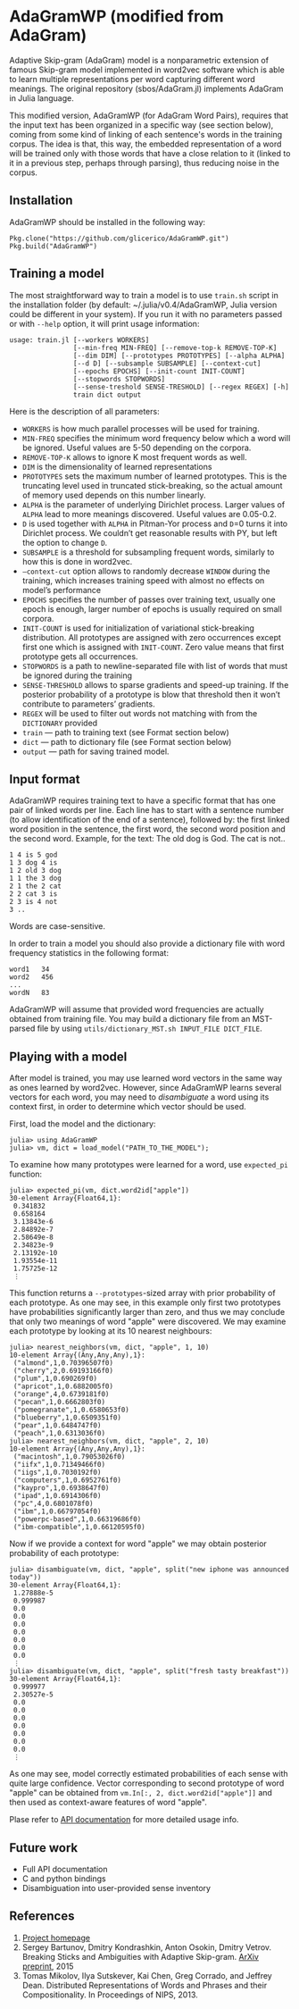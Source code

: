 # AdaGramWP (modified from AdaGram)

Adaptive Skip-gram (AdaGram) model is a nonparametric extension of famous Skip-gram model implemented in word2vec software which  is able to learn multiple representations per word capturing different word meanings. The original repository (sbos/AdaGram.jl) implements AdaGram in Julia language.

This modified version, AdaGramWP (for AdaGram Word Pairs), requires that the input text has been organized in a specific way (see section below), coming from some kind of linking of each sentence's words in the training corpus. The idea is that, this way, the embedded representation of a word will be trained only with those words that have a close relation to it (linked to it in a previous step, perhaps through parsing), thus reducing noise in the corpus.

## Installation

AdaGramWP should be installed in the following way:
```
Pkg.clone("https://github.com/glicerico/AdaGramWP.git")
Pkg.build("AdaGramWP")
```

## Training a model

The most straightforward way to train a model is to use `train.sh` script in the installation folder (by default: ~/.julia/v0.4/AdaGramWP, Julia version could be different in your system). If you run it with no parameters passed or with `--help` option, it will print usage information:
```
usage: train.jl [--workers WORKERS]
                [--min-freq MIN-FREQ] [--remove-top-k REMOVE-TOP-K]
                [--dim DIM] [--prototypes PROTOTYPES] [--alpha ALPHA]
                [--d D] [--subsample SUBSAMPLE] [--context-cut]
                [--epochs EPOCHS] [--init-count INIT-COUNT]
                [--stopwords STOPWORDS]
                [--sense-treshold SENSE-TRESHOLD] [--regex REGEX] [-h] 
                train dict output
```
Here is the description of all parameters:
* `WORKERS` is how much parallel processes will be used for training.
* `MIN-FREQ` specifies the minimum word frequency below which a word will be ignored. Useful values are 5-50 depending on the corpora.
* `REMOVE-TOP-K` allows to ignore K most frequent words as well. 
* `DIM` is the dimensionality of learned representations
* `PROTOTYPES` sets the maximum number of learned prototypes. This is the truncating level used in truncated stick-breaking, so the actual amount of memory used depends on this number linearly.
* `ALPHA` is the parameter of underlying Dirichlet process. Larger values of `ALPHA` lead to more meanings discovered. Useful values are 0.05-0.2.
* `D` is used together with `ALPHA` in Pitman-Yor process and `D`=0 turns it into Dirichlet process. We couldn’t get reasonable results with PY, but left the option to change `D`.
* `SUBSAMPLE` is a threshold for subsampling frequent words, similarly to how this is done in word2vec. 
* `—context-cut` option allows to randomly decrease `WINDOW` during the training, which increases training speed with almost no effects on model’s performance
* `EPOCHS` specifies the number of passes over training text, usually one epoch is enough, larger number of epochs is usually required on small corpora.
* `INIT-COUNT` is used for initialization of variational stick-breaking distribution. All prototypes are assigned with zero occurrences except first one which is assigned with `INIT-COUNT`. Zero value means that first prototype gets all occurrences.
* `STOPWORDS` is a path to newline-separated file with list of words that must be ignored during the training
* `SENSE-THRESHOLD` allows to sparse gradients and speed-up training. If the posterior probability of a prototype is blow that threshold then it won’t contribute to parameters’ gradients.
* `REGEX` will be used to filter out words not matching with from the `DICTIONARY` provided
* `train` — path to training text (see Format section below)
* `dict` — path to dictionary file (see Format section below)
* `output` — path for saving trained model.

## Input format

AdaGramWP requires training text to have a specific format that has one pair of linked words per line. 
Each line has to start with a sentence number (to allow identification of the end of a sentence), followed by: the first linked word position in the sentence, the first word, the second word position and the second word.
Example, for the text: The old dog is God. The cat is not..

```
1 4 is 5 god
1 3 dog 4 is
1 2 old 3 dog
1 1 the 3 dog
2 1 the 2 cat
2 2 cat 3 is
2 3 is 4 not
3 ..
```

Words are case-sensitive.

In order to train a model you should also provide a dictionary file with word frequency statistics in the following format:
```
word1   34
word2   456
...
wordN   83
```
AdaGramWP will assume that provided word frequencies are actually obtained from training file.
You may build a dictionary file from an MST-parsed file by using `utils/dictionary_MST.sh INPUT_FILE DICT_FILE`.

## Playing with a model

 After model is trained, you may use learned word vectors in the same way as ones learned by word2vec. However, since AdaGramWP learns several vectors for each word, you may need to _disambiguate_ a word using its context first, in order to determine which vector should be used.

First, load the model and the dictionary:
```
julia> using AdaGramWP
julia> vm, dict = load_model("PATH_TO_THE_MODEL");
```

To examine how many prototypes were learned for a word, use `expected_pi` function:
```
julia> expected_pi(vm, dict.word2id["apple"])
30-element Array{Float64,1}:
 0.341832   
 0.658164   
 3.13843e-6 
 2.84892e-7 
 2.58649e-8 
 2.34823e-9 
 2.13192e-10
 1.93554e-11
 1.75725e-12
 ⋮          
```
This function returns a `--prototypes`-sized array with prior probability of each prototype. As one may see, in this example only first two prototypes have probabilities significantly larger than zero, and thus we may conclude that only two meanings of word "apple" were discovered. 
We may examine each prototype by looking at its 10 nearest neighbours:
```
julia> nearest_neighbors(vm, dict, "apple", 1, 10)
10-element Array{(Any,Any,Any),1}:
 ("almond",1,0.70396507f0)    
 ("cherry",2,0.69193166f0)    
 ("plum",1,0.690269f0)        
 ("apricot",1,0.6882005f0)    
 ("orange",4,0.6739181f0)     
 ("pecan",1,0.6662803f0)      
 ("pomegranate",1,0.6580653f0)
 ("blueberry",1,0.6509351f0)  
 ("pear",1,0.6484747f0)       
 ("peach",1,0.6313036f0)   
julia> nearest_neighbors(vm, dict, "apple", 2, 10)
10-element Array{(Any,Any,Any),1}:
 ("macintosh",1,0.79053026f0)     
 ("iifx",1,0.71349466f0)          
 ("iigs",1,0.7030192f0)           
 ("computers",1,0.6952761f0)      
 ("kaypro",1,0.6938647f0)         
 ("ipad",1,0.6914306f0)           
 ("pc",4,0.6801078f0)             
 ("ibm",1,0.66797054f0)           
 ("powerpc-based",1,0.66319686f0) 
 ("ibm-compatible",1,0.66120595f0)
```
Now if we provide a context for word "apple" we may obtain posterior probability of each prototype:
```
julia> disambiguate(vm, dict, "apple", split("new iphone was announced today"))
30-element Array{Float64,1}:
 1.27888e-5
 0.999987  
 0.0       
 0.0       
 0.0       
 0.0       
 0.0       
 0.0       
 0.0       
 ⋮     
julia> disambiguate(vm, dict, "apple", split("fresh tasty breakfast"))
30-element Array{Float64,1}:
 0.999977  
 2.30527e-5
 0.0       
 0.0       
 0.0       
 0.0       
 0.0       
 0.0       
 0.0       
 ⋮         
```
As one may see, model correctly estimated probabilities of each sense with quite large confidence. Vector corresponding to second prototype of word "apple" can be obtained from `vm.In[:, 2, dict.word2id["apple"]]` and then used as context-aware features of word "apple".

Plase refer to [API documentation](https://github.com/sbos/AdaGram.jl/wiki/API) for more detailed usage info.
## Future work
* Full API documentation
* C and python bindings
* Disambiguation into user-provided sense inventory

## References

1. [Project homepage](http://bayesgroup.ru/adagram)
2. Sergey Bartunov, Dmitry Kondrashkin, Anton Osokin, Dmitry Vetrov. Breaking Sticks and Ambiguities with Adaptive Skip-gram.  [ArXiv preprint](http://arxiv.org/abs/1502.07257), 2015
3. Tomas Mikolov, Ilya Sutskever, Kai Chen, Greg Corrado, and Jeffrey Dean. Distributed Representations of Words and Phrases and their Compositionality. In Proceedings of NIPS, 2013.
